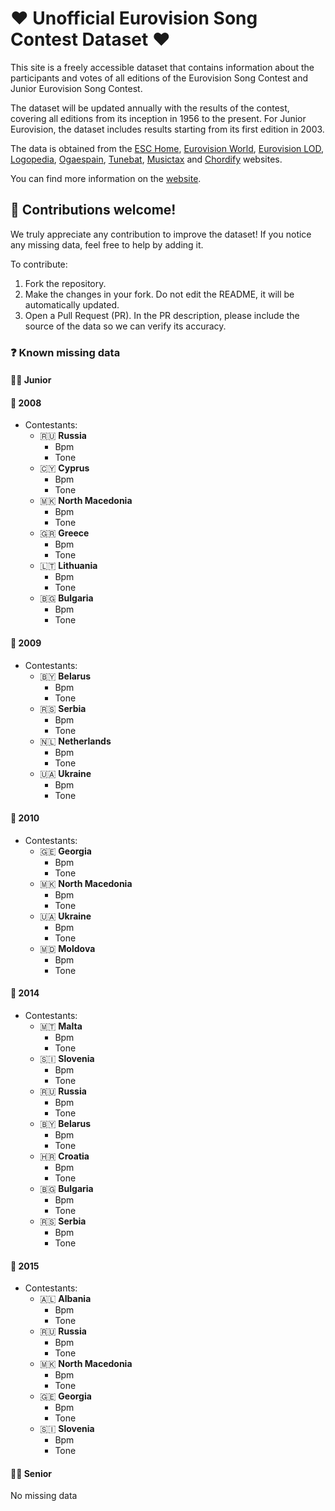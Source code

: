 # ❤️ Unofficial Eurovision Song Contest Dataset ❤️

This site is a freely accessible dataset that contains information about the participants and votes of all editions of the Eurovision Song Contest and Junior Eurovision Song Contest.

The dataset will be updated annually with the results of the contest, covering all editions from its inception in 1956 to the present. For Junior Eurovision, the dataset includes results starting from its first edition in 2003.

The data is obtained from the [ESC Home](https://eschome.net/), [Eurovision World](https://eurovisionworld.com), [Eurovision LOD](https://so-we-must-think.space/greenstone3/eurovision-library/collection/eurovision/page/about), [Logopedia](https://logos.fandom.com/), [Ogaespain](https://www.ogaespain.com/), [Tunebat](https://tunebat.com/), [Musictax](https://musicstax.com/) and [Chordify](https://chordify.net/) websites.

You can find more information on the [website](https://eurovisionapi.runasp.net/).


## 🙌 Contributions welcome!
We truly appreciate any contribution to improve the dataset!
If you notice any missing data, feel free to help by adding it.

To contribute:
1. Fork the repository.
2. Make the changes in your fork. Do not edit the README, it will be automatically updated.
3. Open a Pull Request (PR). In the PR description, please include the source of the data so we can verify its accuracy.

### ❓ Known missing data
#### 👦👧 Junior
<!-- JUNIOR-START -->
#### 📅 2008
  - Contestants:
    - 🇷🇺 **Russia**
      - Bpm
      - Tone
    - 🇨🇾 **Cyprus**
      - Bpm
      - Tone
    - 🇲🇰 **North Macedonia**
      - Bpm
      - Tone
    - 🇬🇷 **Greece**
      - Bpm
      - Tone
    - 🇱🇹 **Lithuania**
      - Bpm
      - Tone
    - 🇧🇬 **Bulgaria**
      - Bpm
      - Tone

#### 📅 2009
  - Contestants:
    - 🇧🇾 **Belarus**
      - Bpm
      - Tone
    - 🇷🇸 **Serbia**
      - Bpm
      - Tone
    - 🇳🇱 **Netherlands**
      - Bpm
      - Tone
    - 🇺🇦 **Ukraine**
      - Bpm
      - Tone

#### 📅 2010
  - Contestants:
    - 🇬🇪 **Georgia**
      - Bpm
      - Tone
    - 🇲🇰 **North Macedonia**
      - Bpm
      - Tone
    - 🇺🇦 **Ukraine**
      - Bpm
      - Tone
    - 🇲🇩 **Moldova**
      - Bpm
      - Tone

#### 📅 2014
  - Contestants:
    - 🇲🇹 **Malta**
      - Bpm
      - Tone
    - 🇸🇮 **Slovenia**
      - Bpm
      - Tone
    - 🇷🇺 **Russia**
      - Bpm
      - Tone
    - 🇧🇾 **Belarus**
      - Bpm
      - Tone
    - 🇭🇷 **Croatia**
      - Bpm
      - Tone
    - 🇧🇬 **Bulgaria**
      - Bpm
      - Tone
    - 🇷🇸 **Serbia**
      - Bpm
      - Tone

#### 📅 2015
  - Contestants:
    - 🇦🇱 **Albania**
      - Bpm
      - Tone
    - 🇷🇺 **Russia**
      - Bpm
      - Tone
    - 🇲🇰 **North Macedonia**
      - Bpm
      - Tone
    - 🇬🇪 **Georgia**
      - Bpm
      - Tone
    - 🇸🇮 **Slovenia**
      - Bpm
      - Tone
<!-- JUNIOR-END -->

#### 🧔👩 Senior
<!-- SENIOR-START -->
No missing data
<!-- SENIOR-END -->
